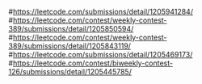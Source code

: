 #https://leetcode.com/submissions/detail/1205941284/
#https://leetcode.com/contest/weekly-contest-389/submissions/detail/1205850594/
#https://leetcode.com/contest/weekly-contest-389/submissions/detail/1205843119/
#https://leetcode.com/submissions/detail/1205469173/
#https://leetcode.com/contest/biweekly-contest-126/submissions/detail/1205445785/
